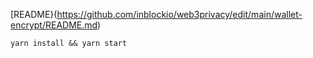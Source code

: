 [README}(https://github.com/inblockio/web3privacy/edit/main/wallet-encrypt/README.md)
```shell
yarn install && yarn start
```
